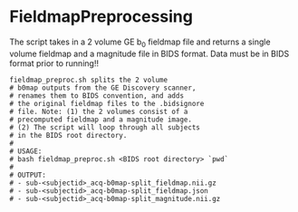 # FieldmapPreprocessing
The script takes in a 2 volume GE b<sub>0</sub> fieldmap file and returns a single volume fieldmap and a magnitude file in BIDS format. Data must be in BIDS format prior to running!!

```
fieldmap_preproc.sh splits the 2 volume 
# b0map outputs from the GE Discovery scanner,
# renames them to BIDS convention, and adds
# the original fieldmap files to the .bidsignore
# file. Note: (1) the 2 volumes consist of a 
# precomputed fieldmap and a magnitude image.
# (2) The script will loop through all subjects 
# in the BIDS root directory.
#
# USAGE:
# bash fieldmap_preproc.sh <BIDS root directory> `pwd`
#
# OUTPUT:
# - sub-<subjectid>_acq-b0map-split_fieldmap.nii.gz
# - sub-<subjectid>_acq-b0map-split_fieldmap.json
# - sub-<subjectid>_acq-b0map-split_magnitude.nii.gz
```
